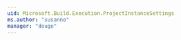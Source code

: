 ```yaml
---
uid: Microsoft.Build.Execution.ProjectInstanceSettings
ms.author: "susanno"
manager: "douge"
---
```

